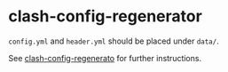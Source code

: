 # clash-config-regenerator

`config.yml` and `header.yml` should be placed under `data/`.

See [clash-config-regenerato](https://github.com/Biobots/clash-config-regenerator) for further instructions.